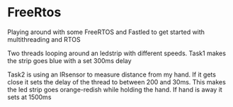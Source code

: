 # FreeRtos
Playing around with some FreeRTOS and Fastled to get started with multithreading and RTOS 

Two threads looping around an ledstrip with different speeds.
Task1 makes the strip goes blue with a set 300ms delay

Task2 is using an IRsensor to measure distance from my hand. 
If it gets close it sets the delay of the thread to between 200 and 30ms.
This makes the led strip goes orange-redish while holding the hand. 
If hand is away it sets at 1500ms


